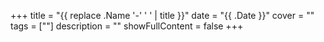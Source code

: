 +++
title = "{{ replace .Name '-' ' ' | title }}"
date = "{{ .Date }}"
cover = ""
tags = [""]
description = ""
showFullContent = false
+++
